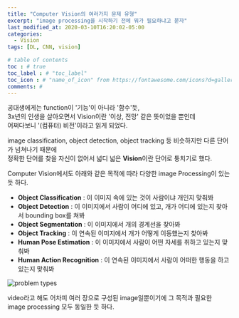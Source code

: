 ```yaml
---
title: "Computer Vision의 여러가지 문제 유형"
excerpt: "image processing을 시작하기 전에 뭐가 필요하냐고 묻자"
last_modified_at: 2020-03-10T16:20:02-05:00
categories:
  - Vision
tags: [DL, CNN, vision]

# table of contents
toc : # true
toc_label : # "toc_label"
toc_icon : # "name_of_icon" from https://fontawesome.com/icons?d=gallery&s=solid&m=free
comments: # 
---
```


공대생에게는 function이 '기능'이 아니라 '함수'듯,  
3x년의 인생을 살아오면서 Vision이란 '이상, 전망' 같은 뜻이었을 뿐인데  
어쩌다보니 '(컴퓨터) 비전'이라고 읽게 되었다.



image classification, object detection, object tracking 등 비슷하지만 다른 단어가 넘쳐나기 때문에  
정확한 단어를 찾을 자신이 없어서 넓디 넓은 **Vision**이란 단어로 퉁치기로 했다.



Computer  Vision에서도 아래와 같은 목적에 따라 다양한 image Processing이 있는 듯 하다.

- **Object Classification** : 이 이미지 속에 있는 것이 사람이냐 개인지 맞춰봐
- **Object Detection** : 이 이미지에서 사람이 어디에 있고, 개가 어디에 있는지 찾아서 bounding box를 쳐봐
- **Object Segmentation** : 이 이미지에서 개의 경계선을 찾아봐
- **Object Tracking** : 이 연속된 이미지에서 개가 어떻게 이동했는지 찾아봐
- **Human Pose Estimation** :  이 이미지에서 사람이 어떤 자세를 취하고 있는지 맞춰봐
- **Human Action Recognition** : 이 연속된 이미지에서 사람이 어떠한 행동을 하고 있는지 맞춰봐



![problem types](https://blog.roboflow.ai/content/images/2020/02/computer-vision-problems.png)



video라고 해도 어차피 여러 장으로 구성된 image일뿐이기에 그 목적과 필요한 image processing 모두 동일한 듯 하다.
